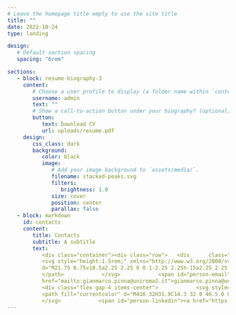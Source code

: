 ```yaml
---
# Leave the homepage title empty to use the site title
title: ""
date: 2022-10-24
type: landing

design:
   # Default section spacing
   spacing: "6rem"

sections:
   - block: resume-biography-3
     content:
        # Choose a user profile to display (a folder name within `content/authors/`)
        username: admin
        text: ""
        # Show a call-to-action button under your biography? (optional)
        button:
           text: Download CV
           url: uploads/resume.pdf
     design:
        css_class: dark
        background:
           color: black
           image:
              # Add your image background to `assets/media/`.
              filename: stacked-peaks.svg
              filters:
                 brightness: 1.0
              size: cover
              position: center
              parallax: false
   - block: markdown
     id: contacts
     content:
        title: Contacts
        subtitle: A subtitle
        text:
           <div class="container"><div class="row">   <div      class="section-heading col-12 col-lg-4 mb-3 mb-lg-0 d-flex flex-column     align-items-center align-items-lg-start">    </div>   <div class="col-12 col-lg-8">      <p>Feel free to reach out via one of the following options:</p>      <ul class="fa-ul">         <div class="flex gap-4 items-center">
           <svg style="height:1.5rem;" xmlns="http://www.w3.org/2000/svg"           viewBox="0 0 24 24">               <path fill="none" stroke="currentColor" stroke-linecap="round" stroke-linejoin="round" stroke-width="1.5"
           d="M21.75 6.75v10.5a2.25 2.25 0 0 1-2.25 2.25h-15a2.25 2.25 0 0 1-2.25-2.25V6.75m19.5 0A2.25 2.25 0 0 0 19.5 4.5h-15a2.25 2.25 0 0 0-2.25 2.25m19.5 0v.243a2.25 2.25 0 0 1-1.07 1.916l-7.5 4.615a2.25 2.25 0 0 1-2.36 0L3.32 8.91a2.25 2.25 0 0 1-1.07-1.916V6.75">
           </path>            </svg>            <span id="person-email"><a
           href="mailto:gianmarco.pinna@uniroma2.it">gianmarco.pinna@uniroma2.it</a></span>         </div>
           <div class="flex gap-4 items-center">            <svg style="height:1.5rem" height="1em" viewBox="0 0 448 512">
           <path fill="currentcolor" d="M416 32H31.9C14.3 32 0 46.5.0 64.3v383.4C0 465.5 14.3 480 31.9 480H416c17.6.0 32-14.5 32-32.3V64.3c0-17.8-14.4-32.3-32-32.3zM135.4 416H69V202.2h66.5V416zm-33.2-243c-21.3.0-38.5-17.3-38.5-38.5S80.9 96 102.2 96c21.2.0 38.5 17.3 38.5 38.5.0 21.3-17.2 38.5-38.5 38.5zm282.1 243h-66.4V312c0-24.8-.5-56.7-34.5-56.7-34.6.0-39.9 27-39.9 54.9V416h-66.4V202.2h63.7v29.2h.9c8.9-16.8 30.6-34.5 62.9-34.5 67.2.0 79.7 44.3 79.7 101.9V416z"></path>
           </svg>            <span id="person-linkedin"><a href="https://www.linkedin.com/in/gian-marco-pinna-853709b6">https://www.linkedin.com/in/gian-marco-pinna-853709b6</a></span></li>           </ul>      </div>     </div></div>
---
```


